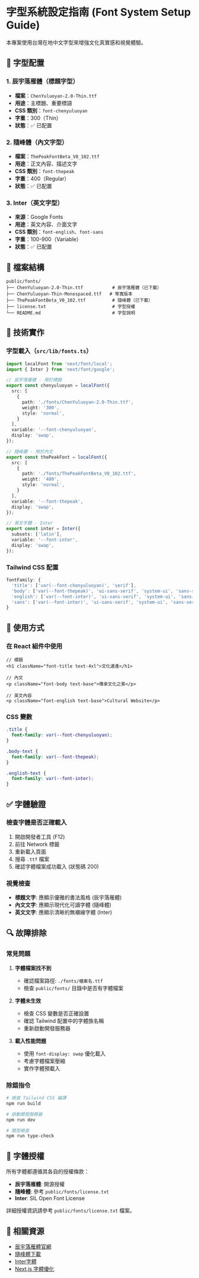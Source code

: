 # 字型系統設定指南 (Font System Setup Guide)

本專案使用台灣在地中文字型來增強文化真實感和視覺體驗。

## 🎨 字型配置

### 1. 辰宇落雁體（標題字型）
- **檔案**：`ChenYuluoyan-2.0-Thin.ttf`
- **用途**：主標題、重要標語
- **CSS 類別**：`font-chenyuluoyan`
- **字重**：300（Thin）
- **狀態**：✅ 已配置

### 2. 隨峰體（內文字型）
- **檔案**：`ThePeakFontBeta_V0_102.ttf`
- **用途**：正文內容、描述文字
- **CSS 類別**：`font-thepeak`
- **字重**：400（Regular）
- **狀態**：✅ 已配置

### 3. Inter（英文字型）
- **來源**：Google Fonts
- **用途**：英文內容、介面文字
- **CSS 類別**：`font-english`、`font-sans`
- **字重**：100-900（Variable）
- **狀態**：✅ 已配置

## 📁 檔案結構

```
public/fonts/
├── ChenYuluoyan-2.0-Thin.ttf           # 辰宇落雁體（已下載）
├── ChenYuluoyan-Thin-Monospaced.ttf   # 等寬版本
├── ThePeakFontBeta_V0_102.ttf          # 隨峰體（已下載）
├── license.txt                         # 字型授權
└── README.md                           # 字型說明
```

## 🔧 技術實作

### 字型載入（`src/lib/fonts.ts`）
```typescript
import localFont from 'next/font/local';
import { Inter } from 'next/font/google';

// 辰宇落雁體 - 用於標題
export const chenyuluoyan = localFont({
  src: [
    {
      path: './fonts/ChenYuluoyan-2.0-Thin.ttf',
      weight: '300',
      style: 'normal',
    }
  ],
  variable: '--font-chenyuluoyan',
  display: 'swap',
});

// 隨峰體 - 用於內文
export const thePeakFont = localFont({
  src: [
    {
      path: './fonts/ThePeakFontBeta_V0_102.ttf',
      weight: '400',
      style: 'normal',
    }
  ],
  variable: '--font-thepeak',
  display: 'swap',
});

// 英文字體 - Inter
export const inter = Inter({
  subsets: ['latin'],
  variable: '--font-inter',
  display: 'swap',
});
```

### Tailwind CSS 配置
```typescript
fontFamily: {
  'title': ['var(--font-chenyuluoyan)', 'serif'],
  'body': ['var(--font-thepeak)', 'ui-sans-serif', 'system-ui', 'sans-serif'],
  'english': ['var(--font-inter)', 'ui-sans-serif', 'system-ui', 'sans-serif'],
  'sans': ['var(--font-inter)', 'ui-sans-serif', 'system-ui', 'sans-serif'],
}
```

## 🎯 使用方式

### 在 React 組件中使用
```tsx
// 標題
<h1 className="font-title text-4xl">文化遺產</h1>

// 內文
<p className="font-body text-base">傳承文化之美</p>

// 英文內容
<p className="font-english text-base">Cultural Website</p>
```

### CSS 變數
```css
.title {
  font-family: var(--font-chenyuluoyan);
}

.body-text {
  font-family: var(--font-thepeak);
}

.english-text {
  font-family: var(--font-inter);
}
```

## ✅ 字體驗證

### 檢查字體是否正確載入
1. 開啟開發者工具 (F12)
2. 前往 Network 標籤
3. 重新載入頁面
4. 搜尋 `.ttf` 檔案
5. 確認字體檔案成功載入 (狀態碼 200)

### 視覺檢查
- **標題文字**: 應顯示優雅的書法風格 (辰宇落雁體)
- **內文文字**: 應顯示現代化可讀字體 (隨峰體)
- **英文文字**: 應顯示清晰的無襯線字體 (Inter)

## 🔍 故障排除

### 常見問題

1. **字體檔案找不到**
   - 確認檔案路徑: `./fonts/檔案名.ttf`
   - 檢查 `public/fonts/` 目錄中是否有字體檔案

2. **字體未生效**
   - 檢查 CSS 變數是否正確設置
   - 確認 Tailwind 配置中的字體族名稱
   - 重新啟動開發服務器

3. **載入性能問題**
   - 使用 `font-display: swap` 優化載入
   - 考慮字體檔案壓縮
   - 實作字體預載入

### 除錯指令
```bash
# 檢查 Tailwind CSS 編譯
npm run build

# 啟動開發服務器
npm run dev

# 類型檢查
npm run type-check
```

## 📄 字體授權

所有字體都遵循其各自的授權條款：
- **辰宇落雁體**: 開源授權
- **隨峰體**: 參考 `public/fonts/license.txt`
- **Inter**: SIL Open Font License

詳細授權資訊請參考 `public/fonts/license.txt` 檔案。

## 🔗 相關資源

- [辰宇落雁體官網](https://github.com/ChenyuluoyanFont/ChenyuluoyanFont)
- [隨峰體下載](https://cjkfonts.io/blog/ThePeakFont)
- [Inter字體](https://fonts.google.com/specimen/Inter)
- [Next.js 字體優化](https://nextjs.org/docs/pages/building-your-application/optimizing/fonts)
